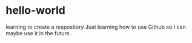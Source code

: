 # hello-world
learning to create a respository
Just learning how to use Github so I can maybe use it in the future.

